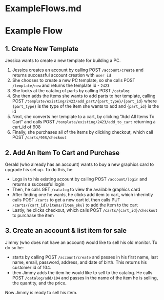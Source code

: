# ExampleFlows.md

# Example Flow

## 1. Create New Template

Jessica wants to create a new template for building a PC. 

1. Jessica creates an account by calling POST `/account/create` and returns successful account creation with `user id`
3. She chooses to create a new PC template, so she calls POST `/template/new` and returns the template id - `2423`
4. She looks at the catalog of parts by calling POST `/catalog`
5. She then adds the items she wants to add parts to her template, calling POST `/template/existing/2423/add_part/{part_type}/{part_id}` where `{part_type}` is the type of the item she wants to add and `{part_id}` is the id
6. Next, she converts her template to a cart, by clicking "Add All Items To Cart" and calls  POST `/template/existing/2423/add_to_cart` returning a cart_id of 908
7. Finally, she purchases all of the items by clicking checkout, which call POST `/carts/908/checkout`

## 2. Add An Item To Cart and Purchase

Gerald (who already has an account) wants to buy a new graphics card to upgrade his set up.  To do this, he:

- Logs in to his existing account by calling POST `/account/login` and returns a successful login
- Then, he calls GET `/catalog` to view the available graphics card
- After finding one he wants, he clicks add item to cart, which inherintly calls POST `/carts` to get a new cart id, then calls PUT `/carts/{cart_id}/items/{item_sku}` to add the item to the cart
- Lastly, he clicks checkout, which calls POST `/carts/{cart_id}/checkout` to purchase the item


## 3. Create an account & list item for sale

Jimmy (who does not have an account) would like to sell his old monitor. To do so he:

- starts by calling POST `/account/create` and passes in his first name, last name, email, password, address, and date of birth. This returns his customer id of 104.
- then Jimmy adds the item he would like to sell to the catalog. He calls POST `/catalog/add/104` and passes in the name of the item he is selling, the quantity, and the price.

Now Jimmy is ready to sell his item.
